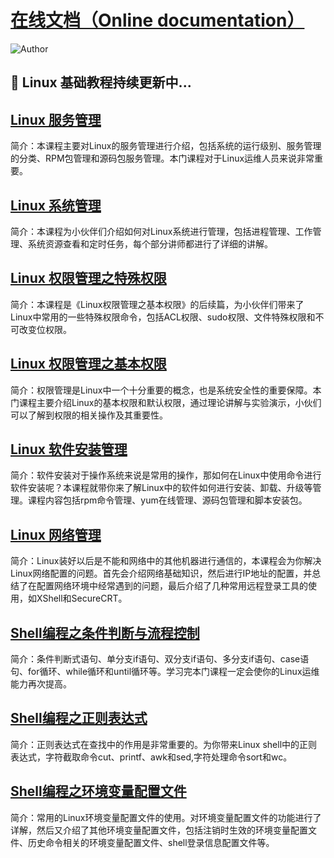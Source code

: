 #  [在线文档（Online documentation）](http://github.tinywan.com/linux-tutorial/)
![Author](https://img.shields.io/badge/Author-Tinywan-green.svg)

##  :orange_book:  Linux 基础教程持续更新中...

## [Linux 服务管理](/docs/linux/server-manage.md)

简介：本课程主要对Linux的服务管理进行介绍，包括系统的运行级别、服务管理的分类、RPM包管理和源码包服务管理。本门课程对于Linux运维人员来说非常重要。

## [Linux 系统管理](/docs/linux/server-manage.md)

简介：本课程为小伙伴们介绍如何对Linux系统进行管理，包括进程管理、工作管理、系统资源查看和定时任务，每个部分讲师都进行了详细的讲解。

## [Linux 权限管理之特殊权限](/docs/linux/server-manage.md)

简介：本课程是《Linux权限管理之基本权限》的后续篇，为小伙伴们带来了Linux中常用的一些特殊权限命令，包括ACL权限、sudo权限、文件特殊权限和不可改变位权限。

## [Linux 权限管理之基本权限](/docs/linux/server-manage.md)

简介：权限管理是Linux中一个十分重要的概念，也是系统安全性的重要保障。本门课程主要介绍Linux的基本权限和默认权限，通过理论讲解与实验演示，小伙们可以了解到权限的相关操作及其重要性。

## [Linux 软件安装管理](/docs/linux/server-manage.md)

简介：软件安装对于操作系统来说是常用的操作，那如何在Linux中使用命令进行软件安装呢？本课程就带你来了解Linux中的软件如何进行安装、卸载、升级等管理。课程内容包括rpm命令管理、yum在线管理、源码包管理和脚本安装包。

## [Linux 网络管理](/docs/linux/server-manage.md)

简介：Linux装好以后是不能和网络中的其他机器进行通信的，本课程会为你解决Linux网络配置的问题。首先会介绍网络基础知识，然后进行IP地址的配置，并总结了在配置网络环境中经常遇到的问题，最后介绍了几种常用远程登录工具的使用，如XShell和SecureCRT。

## [Shell编程之条件判断与流程控制](/docs/shell/server-manage.md)

简介：条件判断式语句、单分支if语句、双分支if语句、多分支if语句、case语句、for循环、while循环和until循环等。学习完本门课程一定会使你的Linux运维能力再次提高。

## [Shell编程之正则表达式](/docs/shell/server-manage.md)

简介：正则表达式在查找中的作用是非常重要的。为你带来Linux shell中的正则表达式，字符截取命令cut、printf、awk和sed,字符处理命令sort和wc。

## [Shell编程之环境变量配置文件](/shell/server-manage.md)

简介：常用的Linux环境变量配置文件的使用。对环境变量配置文件的功能进行了详解，然后又介绍了其他环境变量配置文件，包括注销时生效的环境变量配置文件、历史命令相关的环境变量配置文件、shell登录信息配置文件等。
